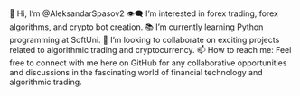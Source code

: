 👋 Hi, I’m @AleksandarSpasov2
👁️‍🗨️ I’m interested in forex trading, forex algorithms, and crypto bot creation.
📚 I’m currently learning Python programming at SoftUni.
🤝 I’m looking to collaborate on exciting projects related to algorithmic trading and cryptocurrency.
📫 How to reach me: Feel free to connect with me here on GitHub for any collaborative opportunities and discussions in the fascinating world of financial technology and algorithmic trading.

<!---
AleksandarSpasov2/AleksandarSpasov2 is a ✨ special ✨ repository because its `README.md` (this file) appears on your GitHub profile.
You can click the Preview link to take a look at your changes.
--->
